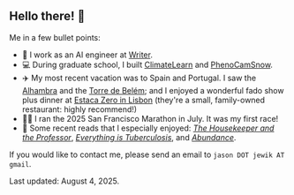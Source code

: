 ## Hello there! 👋
Me in a few bullet points:
- 💼 I work as an AI engineer at [Writer](https://github.com/JasonAtWriter).
- 💻 During graduate school, I built [ClimateLearn](https://github.com/aditya-grover/climate-learn) and [PhenoCamSnow](https://pypi.org/project/phenocam-snow/).
- ✈️ My most recent vacation was to Spain and Portugal. I saw the [Alhambra](https://civilization.fandom.com/wiki/Alhambra_(Civ6)) and the [Torre de Belém](https://civilization.fandom.com/wiki/Torre_de_Bel%C3%A9m_(Civ6)); and I enjoyed a wonderful fado show plus dinner at [Estaca Zero in Lisbon](https://maps.app.goo.gl/17jwppRGTtByAddU6) (they're a small, family-owned restaurant: highly recommend!)
- 🏃‍♂️ I ran the 2025 San Francisco Marathon in July. It was my first race!
- 📖 Some recent reads that I especially enjoyed: [_The Housekeeper and the Professor_](https://www.goodreads.com/book/show/3181564-the-housekeeper-and-the-professor), [_Everything is Tuberculosis_](https://www.goodreads.com/book/show/220341389-everything-is-tuberculosis), and [_Abundance_](https://www.goodreads.com/book/show/176444106-abundance).

If you would like to contact me, please send an email to `jason DOT jewik AT gmail`.

Last updated: August 4, 2025.
